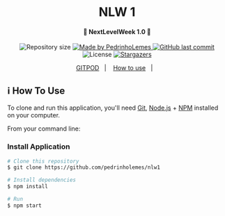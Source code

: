 <h1 align="center">
    NLW 1
</h1>

<h4 align="center"> 
	🚧 NextLevelWeek 1.0 🚧
</h4>
<p align="center">

  <img alt="Repository size" src="https://img.shields.io/github/repo-size/pedrinholemes/nlw1">
	
  <a href="https://www.github.com/pedrinholemes/nlw-1">
    <img alt="Made by PedrinhoLemes" src="https://img.shields.io/badge/made%20by-PedrinhoLemes-%2304D361">
  </a>

  <a href="https://github.com/pedrinholemes/nlw-1/commits/master">
    <img alt="GitHub last commit" src="https://img.shields.io/github/last-commit/pedrinholemes/nlw1">
  </a>

  <img alt="License" src="https://img.shields.io/badge/license-ISC-brightgreen">
   <a href="https://github.com/pedrinholemes/nlw-1/stargazers">
    <img alt="Stargazers" src="https://img.shields.io/github/stars/pedrinholemes/nlw1?style=social">
  </a>
</p>

<p align="center">
  <a href="https://gitpod.io/#https://github.com/pedrinholemes/nlw1">GITPOD</a>&nbsp;&nbsp;&nbsp;|&nbsp;&nbsp;&nbsp;
  <a href="#-how-to-use">How to use</a>&nbsp;&nbsp;&nbsp;|&nbsp;&nbsp;&nbsp;
</p>

## ℹ️ How To Use

To clone and run this application, you'll need [Git](https://git-scm.com), [Node.js](https://nodejs.org) + [NPM](https://npmjs.com) installed on your computer.

From your command line:

### Install Application 

```bash
# Clone this repository
$ git clone https://github.com/pedrinholemes/nlw1

# Install dependencies
$ npm install

# Run
$ npm start

```
